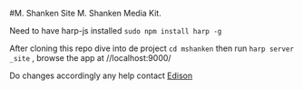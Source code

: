 #M. Shanken Site
M. Shanken Media Kit.

Need to have harp-js installed ```sudo npm install harp -g ```

After cloning this repo dive into de project ```cd mshanken``` then run ```harp server _site``` , browse the app at //localhost:9000/

Do changes accordingly any help contact [Edison](mailto:eleon@mshanken.com)
